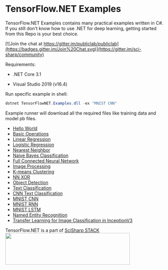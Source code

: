# TensorFlow.NET Examples
TensorFlow.NET Examples contains many practical examples written in C#. If you still don't know how to use .NET for deep learning, getting started from this Repo is your best choice.

[![Join the chat at https://gitter.im/publiclab/publiclab](https://badges.gitter.im/Join%20Chat.svg)](https://gitter.im/sci-sharp/community)



Requirements:

* .NET Core 3.1

* Visual Studio 2019 (v16.4)

  

Run specific example in shell:

```cs
dotnet TensorFlowNET.Examples.dll -ex "MNIST CNN"
```



Example runner will download all the required files like training data and model pb files.

* [Hello World](src/TensorFlowNET.Examples/HelloWorld.cs)
* [Basic Operations](src/TensorFlowNET.Examples/BasicOperations.cs)
* [Linear Regression](src/TensorFlowNET.Examples/BasicModels/LinearRegression.cs)
* [Logistic Regression](src/TensorFlowNET.Examples/BasicModels/LogisticRegression.cs)
* [Nearest Neighbor](src/TensorFlowNET.Examples/BasicModels/NearestNeighbor.cs)
* [Naive Bayes Classification](src/TensorFlowNET.Examples/BasicModels/NaiveBayesClassifier.cs)
* [Full Connected Neural Network](src/TensorFlowNET.Examples/ImageProcess/DigitRecognitionNN.cs)
* [Image Processing](src/TensorFlowNET.Examples/ImageProcessing)
* [K-means Clustering](src/TensorFlowNET.Examples/BasicModels/KMeansClustering.cs)
* [NN XOR](src/TensorFlowNET.Examples/BasicModels/NeuralNetXor.cs)
* [Object Detection](src/TensorFlowNET.Examples/ImageProcessing/ObjectDetection.cs)
* [Text Classification](src/TensorFlowNET.Examples/TextProcessing/BinaryTextClassification.cs)
* [CNN Text Classification](src/TensorFlowNET.Examples/TextProcessing/cnn_models/VdCnn.cs)
* [MNIST CNN](src/TensorFlowNET.Examples/ImageProcessing/DigitRecognitionCNN.cs)
* [MNIST RNN](src/TensorFlowNET.Examples/ImageProcessing/DigitRecognitionRNN.cs)
* [MNIST LSTM](src/TensorFlowNET.Examples/ImageProcessing/DigitRecognitionLSTM.cs)
* [Named Entity Recognition](src/TensorFlowNET.Examples/TextProcessing/NER)
* [Transfer Learning for Image Classification in InceptionV3](src/TensorFlowNET.Examples/ImageProcessing/RetrainClassifierWithInceptionV3.cs)



TensorFlow.NET is a part of [SciSharp STACK](https://scisharp.github.io/SciSharp/)
<br>
<a href="http://scisharpstack.org"><img src="https://github.com/SciSharp/SciSharp/blob/master/art/scisharp-stack.png" width="391" height="100" /></a>
